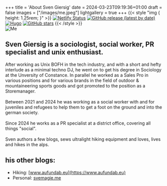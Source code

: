 +++
title = 'About Sven Giersig'
date = 2024-03-23T09:19:36+01:00
draft = false
images = ["/images/me.jpeg"]
lightgallery = true
+++
{{< style "img { height: 1.25rem; }" >}}
[![Netlify Status](https://api.netlify.com/api/v1/badges/54622e9b-5258-456e-a4ca-daa9af157cfb/deploy-status)](https://app.netlify.com/sites/svengiersig/deploys)
[![GitHub release (latest by date)](https://img.shields.io/github/v/release/svemagie/giersig.eu?style=flat-square)](https://github.com/svemagie/giersig.eu/releases)
[![Hugo](https://img.shields.io/badge/Hugo-%5E0.62.0-ff4088?style=flat-square&logo=hugo)](https://gohugo.io/)
[![GitHub stars](https://img.shields.io/github/stars/svemagie/giersig.eu?style=social)](https://github.com/svemagie/giersig.eu)
{{< /style >}}
</br>
![Me](//images/me.jpeg "Me")

## Sven Giersig is a sociologist, social worker, PR specialist and unix enthusiast. 
After working as Unix BOFH in the tech industry, and with a short and hefty interlude as a minimal techno DJ, he went on to get his degree in Sociology at the Unversity of Constance. In parallel he worked as a Sales Pro in various positions and for various brands in the field of outdoor & mountaineering sports goods and got promoted to the position as a Storemanager.
</br></br>
Between 2021 and 2024 he was working as a social worker with and for juveniles and refugees to help them to get a foot on the ground and into the german society.
</br></br>
Since 2024 he works as a PR specialist at a district office, covering all things "social".
</br></br>
Sven authors a few blogs, sews ultralight hiking equipment and loves, lives and hikes in the alps.
## his other blogs:
- Hiking: [www.aufundab.eu](https://www.aufundab.eu)
- Personal: [svemagie.me](https://svemagie.me)
